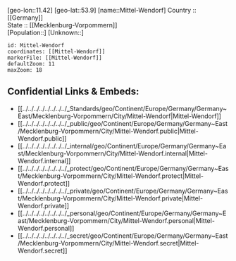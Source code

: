 ﻿---
location: [53.9,11.42] 
mapzoom: [7,12] 
mapmarker: city 
type: City
tags:
- geo/City


SpocWebEntityId: 32513
isDeleted: false
confidential: public

---
[geo-lon::11.42] 
[geo-lat::53.9] 
[name::Mittel-Wendorf] 
Country :: [[Germany]]  
State :: [[Mecklenburg-Vorpommern]]  
[Population::] 
[Unknown::] 


```leaflet
id: Mittel-Wendorf
coordinates: [[Mittel-Wendorf]] 
markerFile: [[Mittel-Wendorf]] 
defaultZoom: 11 
maxZoom: 18
```


## Confidential Links & Embeds: 
- [[../../../../../../../../_Standards/geo/Continent/Europe/Germany/Germany~East/Mecklenburg-Vorpommern/City/Mittel-Wendorf|Mittel-Wendorf]] 
- [[../../../../../../../../_public/geo/Continent/Europe/Germany/Germany~East/Mecklenburg-Vorpommern/City/Mittel-Wendorf.public|Mittel-Wendorf.public]] 
- [[../../../../../../../../_internal/geo/Continent/Europe/Germany/Germany~East/Mecklenburg-Vorpommern/City/Mittel-Wendorf.internal|Mittel-Wendorf.internal]] 
- [[../../../../../../../../_protect/geo/Continent/Europe/Germany/Germany~East/Mecklenburg-Vorpommern/City/Mittel-Wendorf.protect|Mittel-Wendorf.protect]] 
- [[../../../../../../../../_private/geo/Continent/Europe/Germany/Germany~East/Mecklenburg-Vorpommern/City/Mittel-Wendorf.private|Mittel-Wendorf.private]] 
- [[../../../../../../../../_personal/geo/Continent/Europe/Germany/Germany~East/Mecklenburg-Vorpommern/City/Mittel-Wendorf.personal|Mittel-Wendorf.personal]] 
- [[../../../../../../../../_secret/geo/Continent/Europe/Germany/Germany~East/Mecklenburg-Vorpommern/City/Mittel-Wendorf.secret|Mittel-Wendorf.secret]] 
